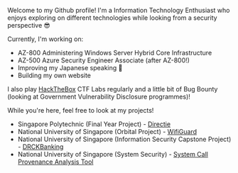 Welcome to my Github profile! I'm a Information Technology Enthusiast who enjoys exploring on different technologies while looking from a security perspective 😎

Currently, I'm working on:
- AZ-800 Administering Windows Server Hybrid Core Infrastructure
- AZ-500 Azure Security Engineer Associate (after AZ-800!)
- Improving my Japanese speaking 🤣
- Building my own website

I also play [HackTheBox](https://app.hackthebox.com/users/1688869) CTF Labs regularly and a little bit of Bug Bounty (looking at Government Vulnerability Disclosure programmes)!

While you're here, feel free to look at my projects!
- Singapore Polytechnic (Final Year Project) - [Directie](https://github.com/pinyoko573/directie)
- National University of Singapore (Orbital Project) - [WifiGuard](https://github.com/pinyoko573/SponsoredByPekoVPN)
- National University of Singapore (Information Security Capstone Project) - [DRCKBanking](https://github.com/AY2324-IFS4205-T1/DRCKBankingSystem)
- National University of Singapore (System Security) - [System Call Provenance Analysis Tool](https://github.com/pinyoko573/CS5231-proj)

<!--
**pinyoko573/pinyoko573** is a ✨ _special_ ✨ repository because its `README.md` (this file) appears on your GitHub profile.

Here are some ideas to get you started:

- 🔭 I’m currently working on ...
- 🌱 I’m currently learning ...
- 👯 I’m looking to collaborate on ...
- 🤔 I’m looking for help with ...
- 💬 Ask me about ...
- 📫 How to reach me: ...
- 😄 Pronouns: ...
- ⚡ Fun fact: ...
-->
